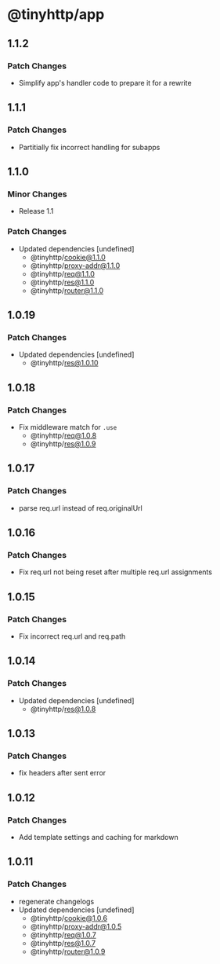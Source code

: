 # @tinyhttp/app

## 1.1.2

### Patch Changes

- Simplify app's handler code to prepare it for a rewrite

## 1.1.1

### Patch Changes

- Partitially fix incorrect handling for subapps

## 1.1.0

### Minor Changes

- Release 1.1

### Patch Changes

- Updated dependencies [undefined]
  - @tinyhttp/cookie@1.1.0
  - @tinyhttp/proxy-addr@1.1.0
  - @tinyhttp/req@1.1.0
  - @tinyhttp/res@1.1.0
  - @tinyhttp/router@1.1.0

## 1.0.19

### Patch Changes

- Updated dependencies [undefined]
  - @tinyhttp/res@1.0.10

## 1.0.18

### Patch Changes

- Fix middleware match for `.use`
  - @tinyhttp/req@1.0.8
  - @tinyhttp/res@1.0.9

## 1.0.17

### Patch Changes

- parse req.url instead of req.originalUrl

## 1.0.16

### Patch Changes

- Fix req.url not being reset after multiple req.url assignments

## 1.0.15

### Patch Changes

- Fix incorrect req.url and req.path

## 1.0.14

### Patch Changes

- Updated dependencies [undefined]
  - @tinyhttp/res@1.0.8

## 1.0.13

### Patch Changes

- fix headers after sent error

## 1.0.12

### Patch Changes

- Add template settings and caching for markdown

## 1.0.11

### Patch Changes

- regenerate changelogs
- Updated dependencies [undefined]
  - @tinyhttp/cookie@1.0.6
  - @tinyhttp/proxy-addr@1.0.5
  - @tinyhttp/req@1.0.7
  - @tinyhttp/res@1.0.7
  - @tinyhttp/router@1.0.9
